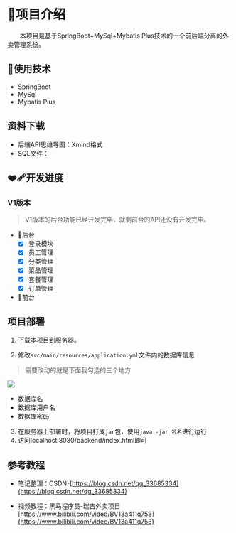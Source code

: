 # 🔱项目介绍
&emsp;&emsp;本项目是基于SpringBoot+MySql+Mybatis Plus技术的一个前后端分离的外卖管理系统。

## 🔷使用技术
- SpringBoot
- MySql
- Mybatis Plus

## 资料下载

- 后端API思维导图：Xmind格式
- SQL文件：

## ❤️‍🩹开发进度
### V1版本
> V1版本的后台功能已经开发完毕，就剩前台的API还没有开发完毕。
- 🔺后台
  - [x] 登录模块
  - [x] 员工管理
  - [x] 分类管理
  - [x] 菜品管理
  - [x] 套餐管理
  - [x] 订单管理
- 🔻前台

## 项目部署

1. 下载本项目到服务器。

2. 修改`src/main/resources/application.yml`文件内的数据库信息
> 需要改动的就是下面我勾选的三个地方

![](https://github.com/codermast/Takeout-food/blob/master/resource/%E6%88%AA%E5%B1%8F2022-11-28%2021.59.36.png)

  - 数据库名
  - 数据库用户名
  - 数据库密码
3. 在服务器上部署时，将项目打成`jar`包，使用`java -jar 包名`进行运行
4. 访问localhost:8080/backend/index.html即可
## 参考教程

- 笔记整理：CSDN-[https://blog.csdn.net/qq_33685334](https://blog.csdn.net/qq_33685334)

- 视频教程：黑马程序员-瑞吉外卖项目[https://www.bilibili.com/video/BV13a411q753](https://www.bilibili.com/video/BV13a411q753)
